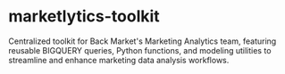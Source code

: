 # marketlytics-toolkit
Centralized toolkit for Back Market's Marketing Analytics team, featuring reusable BIGQUERY queries, Python functions, and modeling utilities to streamline and enhance marketing data analysis workflows.
